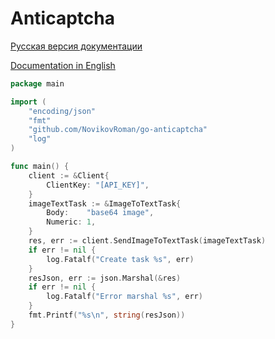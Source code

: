# Anticaptcha

[Русская версия документации](https://anticaptcha.atlassian.net/wiki/spaces/API/pages/196633)

[Documentation in English](https://anticaptcha.atlassian.net/wiki/spaces/API/pages/196635/Documentation+in+English)

```go
package main

import (
	"encoding/json"
    "fmt"
    "github.com/NovikovRoman/go-anticaptcha"
	"log"
)

func main() {
	client := &Client{
		ClientKey: "[API_KEY]",
	}
	imageTextTask := &ImageToTextTask{
		Body:    "base64 image",
		Numeric: 1,
	}
	res, err := client.SendImageToTextTask(imageTextTask)
	if err != nil {
		log.Fatalf("Create task %s", err)
	}
	resJson, err := json.Marshal(&res)
	if err != nil {
		log.Fatalf("Error marshal %s", err)
	}
	fmt.Printf("%s\n", string(resJson))
}
```